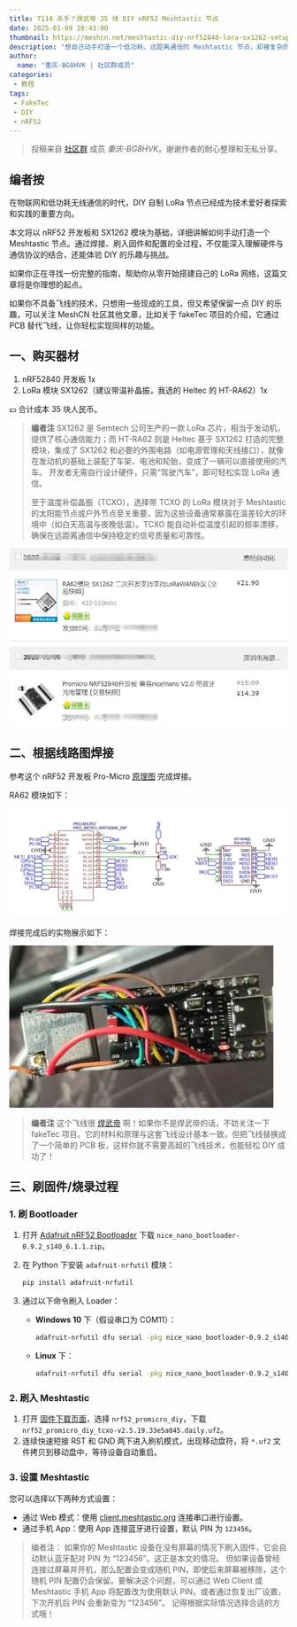 ```yaml
---
title: T114 杀手？焊武帝 35 块 DIY nRF52 Meshtastic 节点
date: 2025-01-09 10:43:00
thumbnail: https://meshcn.net/meshtastic-diy-nrf52840-lora-sx1262-setup/completed-wiring-ra62-promicro-nrf52840-banner.webp
description: "想自己动手打造一个低功耗、远距离通信的 Meshtastic 节点，却被复杂的飞线和刷固件步骤劝退？别担心！这篇文章将以通俗易懂的方式带你从零开始，焊接电路、刷入固件、配置设备，全程详解。如果你对 DIY LoRa 网络感兴趣，或者想让户外节点稳定运行，又不确定从哪开始，这篇文章一定让你满载而归。"
author:
  name: "重庆-BG8HVK | 社区群成员"
categories:
 - 教程
tags:
 - FakeTec
 - DIY
 - nRF52
---
```


> 投稿来自 [社区群](/contact) 成员 *重庆-BG8HVK*。谢谢作者的耐心整理和无私分享。

## 编者按

在物联网和低功耗无线通信的时代，DIY 自制 LoRa 节点已经成为技术爱好者探索和实践的重要方向。

本文将以 nRF52 开发板和 SX1262 模块为基础，详细讲解如何手动打造一个 Meshtastic 节点。通过焊接、刷入固件和配置的全过程，不仅能深入理解硬件与通信协议的结合，还能体验 DIY 的乐趣与挑战。

如果你正在寻找一份完整的指南，帮助你从零开始搭建自己的 LoRa 网络，这篇文章将是你理想的起点。

如果你不具备飞线的技术，只想用一些现成的工具，但又希望保留一点 DIY 的乐趣，可以关注 MeshCN 社区其他文章，比如关于 fakeTec 项目的介绍，它通过 PCB 替代飞线，让你轻松实现同样的功能。

## 一、购买器材

1. nRF52840 开发板 1x
2. LoRa 模块 SX1262（建议带温补晶振，我选的 Heltec 的 HT-RA62）1x

💴 合计成本 35 块人民币。

> **编者注**
> SX1262 是 Semtech 公司生产的一款 LoRa 芯片，相当于发动机，提供了核心通信能力；而 HT-RA62 则是 Heltec 基于 SX1262 打造的完整模块，集成了 SX1262 和必要的外围电路（如电源管理和天线接口），就像在发动机的基础上装配了车架、电池和轮胎，变成了一辆可以直接使用的汽车。
> 开发者无需自行设计硬件，只需“驾驶汽车”，即可轻松实现 LoRa 通信。
> 
> 至于温度补偿晶振（TCXO），选择带 TCXO 的 LoRa 模块对于 Meshtastic 的太阳能节点或户外节点至关重要，因为这些设备通常暴露在温差较大的环境中（如白天高温与夜晚低温）。TCXO 能自动补偿温度引起的频率漂移，确保在远距离通信中保持稳定的信号质量和可靠性。

![RA62 模块和开发板购买信息](./meshtastic-diy-nrf52840-lora-sx1262-setup/taobao-shopping-list-ra62-nrf52840.webp)

## 二、根据线路图焊接

参考这个 nRF52 开发板 Pro-Micro [原理图](https://github.com/meshtastic/firmware/blob/master/variants/diy/nrf52_promicro_diy_tcxo/Schematic_Pro-Micro_Pinouts%202024-12-14.pdf) 完成焊接。

RA62 模块如下：

![接线图](./meshtastic-diy-nrf52840-lora-sx1262-setup/schematic-ra62-promicro-nrf52840.webp)

焊接完成后的实物展示如下：

![焊接实物](./meshtastic-diy-nrf52840-lora-sx1262-setup/completed-wiring-ra62-nrf52840.webp)

> **编者注** 
> 这个飞线很 [焊武帝](/announcement-2024-last-day-annual/#三、焊武帝的崛起与-DIY-热潮) 啊！如果你不是焊武帝的话，不妨关注一下 fakeTec 项目。它的材料和原理与这套飞线设计基本一致，但把飞线替换成了一个简单的 PCB 板，这样你就不需要高超的飞线技术，也能轻松 DIY 成功了！

## 三、刷固件/烧录过程

### 1. 刷 Bootloader

1. 打开 [Adafruit nRF52 Bootloader](https://github.com/adafruit/Adafruit_nRF52_Bootloader?tab=readme-ov-file) 下载 `nice_nano_bootloader-0.9.2_s140_6.1.1.zip`。
2. 在 Python 下安装 `adafruit-nrfutil` 模块：

   ```bash
   pip install adafruit-nrfutil
   ```

3. 通过以下命令刷入 Loader：
   - **Windows 10** 下（假设串口为 COM11）：

     ```bash
     adafruit-nrfutil dfu serial -pkg nice_nano_bootloader-0.9.2_s140_6.1.1.zip -p COM11
     ```

   - **Linux** 下：

     ```bash
     adafruit-nrfutil dfu serial -pkg nice_nano_bootloader-0.9.2_s140_6.1.1.zip -p /dev/tty.usbmodem21201
     ```

### 2. 刷入 Meshtastic

1. 打开 [固件下载页面](https://mrekin.duckdns.org/flasher/)，选择 `nrf52_promicro_diy`，下载 `nrf52_promicro_diy_tcxo-v2.5.19.33e5a045.daily.uf2`。
2. 连续快速短接 RST 和 GND 两下进入刷机模式，出现移动盘符，将 `*.uf2` 文件拷贝到移动盘中，等待设备自动重启。

### 3. 设置 Meshtastic

您可以选择以下两种方式设置：
- 通过 Web 模式：使用 [client.meshtastic.org](https://client.meshtastic.org) 连接串口进行设置。
- 通过手机 App：使用 App 连接蓝牙进行设置，默认 PIN 为 `123456`。

> 编者注：
> 如果你的 Meshtastic 设备在没有屏幕的情况下刷入固件，它会自动默认蓝牙配对 PIN 为 “123456”。这正是本文的情况。
> 但如果设备曾经连接过屏幕并开机，那么配置会变成随机 PIN，即使后来屏幕被移除，这个随机 PIN 配置仍会保留。要解决这个问题，可以通过 Web Client 或 Meshtastic 手机 App 将配置改为使用默认 PIN，或者通过恢复出厂设置，下次开机后 PIN 会重新变为 “123456”。
> 记得根据实际情况选择合适的方式哦！